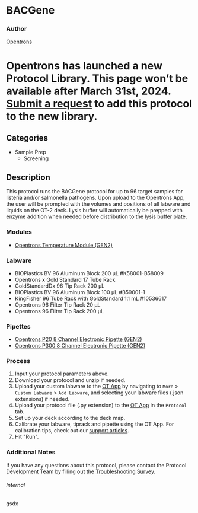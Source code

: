 # BACGene


### Author
[Opentrons](https://opentrons.com/)



# Opentrons has launched a new Protocol Library. This page won’t be available after March 31st, 2024. [Submit a request](https://docs.google.com/forms/d/e/1FAIpQLSdYYp9QCKow4nn0KlCVsMS3HX0eJ0N9O7-erajKvcpT0lWbSg/viewform) to add this protocol to the new library.

## Categories
* Sample Prep
	* Screening


## Description
This protocol runs the BACGene protocol for up to 96 target samples for listeria and/or salmonella pathogens. Upon upload to the Opentrons App, the user will be prompted with the volumes and positions of all labware and liquids on the OT-2 deck. Lysis buffer will automatically be prepped with enzyme addition when needed before distribution to the lysis buffer plate.


### Modules
* [Opentrons Temperature Module (GEN2)](https://shop.opentrons.com/temperature-module-gen2/)


### Labware
* BIOPlastics BV 96 Aluminum Block 200 µL #K58001-B58009
* Opentrons x Gold Standard 17 Tube Rack
* GoldStandardDx 96 Tip Rack 200 µL
* BIOPlastics BV 96 Aluminum Block 100 µL #B59001-1
* KingFisher 96 Tube Rack with GoldStandard 1.1 mL #10536617
* Opentrons 96 Filter Tip Rack 20 µL
* Opentrons 96 Filter Tip Rack 200 µL


### Pipettes
* [Opentrons P20 8 Channel Electronic Pipette (GEN2)](https://shop.opentrons.com/8-channel-electronic-pipette/)
* [Opentrons P300 8 Channel Electronic Pipette (GEN2)](https://shop.opentrons.com/8-channel-electronic-pipette/)


### Process
1. Input your protocol parameters above.
2. Download your protocol and unzip if needed.
3. Upload your custom labware to the [OT App](https://opentrons.com/ot-app) by navigating to `More` > `Custom Labware` > `Add Labware`, and selecting your labware files (.json extensions) if needed.
4. Upload your protocol file (.py extension) to the [OT App](https://opentrons.com/ot-app) in the `Protocol` tab.
5. Set up your deck according to the deck map.
6. Calibrate your labware, tiprack and pipette using the OT App. For calibration tips, check out our [support articles](https://support.opentrons.com/en/collections/1559720-guide-for-getting-started-with-the-ot-2).
7. Hit "Run".


### Additional Notes
If you have any questions about this protocol, please contact the Protocol Development Team by filling out the [Troubleshooting Survey](https://protocol-troubleshooting.paperform.co/).


###### Internal
gsdx
